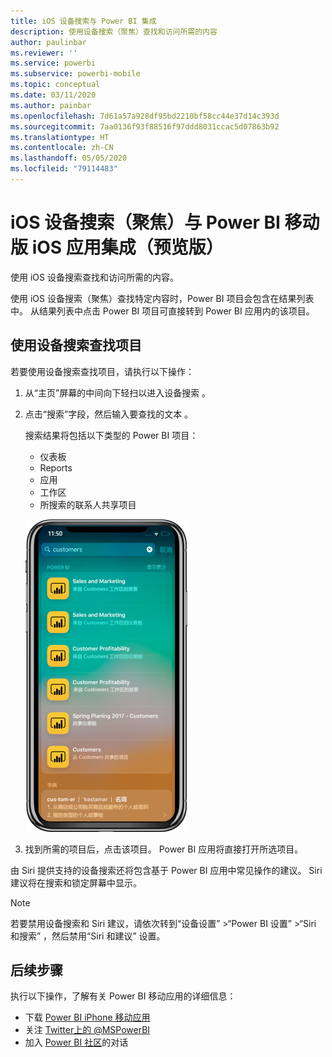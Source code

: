 ```yaml
---
title: iOS 设备搜索与 Power BI 集成
description: 使用设备搜索（聚焦）查找和访问所需的内容
author: paulinbar
ms.reviewer: ''
ms.service: powerbi
ms.subservice: powerbi-mobile
ms.topic: conceptual
ms.date: 03/11/2020
ms.author: painbar
ms.openlocfilehash: 7d61a57a928df95bd2210bf58cc44e37d14c393d
ms.sourcegitcommit: 7aa0136f93f88516f97ddd8031ccac5d07863b92
ms.translationtype: HT
ms.contentlocale: zh-CN
ms.lasthandoff: 05/05/2020
ms.locfileid: "79114483"
---
```

# <a name="ios-device-search-spotlight-integration-with-power-bi-mobile-ios-app-preview"></a>iOS 设备搜索（聚焦）与 Power BI 移动版 iOS 应用集成（预览版）
使用 iOS 设备搜索查找和访问所需的内容。

使用 iOS 设备搜索（聚焦）查找特定内容时，Power BI 项目会包含在结果列表中。 从结果列表中点击 Power BI 项目可直接转到 Power BI 应用内的该项目。

## <a name="find-items-using-device-search"></a>使用设备搜索查找项目

若要使用设备搜索查找项目，请执行以下操作：

1. 从“主页”屏幕的中间向下轻扫以进入设备搜索  。

2. 点击“搜索”字段，然后输入要查找的文本  。
 
   搜索结果将包括以下类型的 Power BI 项目：

    * 仪表板
    * Reports
    * 应用
    * 工作区
    * 所搜索的联系人共享项目

    ![屏幕截图显示 iOS 设备搜索中的 Power BI 搜索结果](./media/mobile-apps-ios-siri-search/power-bi-spotlight-search.png)

 3. 找到所需的项目后，点击该项目。 Power BI 应用将直接打开所选项目。 

由 Siri 提供支持的设备搜索还将包含基于 Power BI 应用中常见操作的建议。 Siri 建议将在搜索和锁定屏幕中显示。

>[!NOTE]
>
>若要禁用设备搜索和 Siri 建议，请依次转到“设备设置”  >“Power BI 设置”  >“Siri 和搜索”  ，然后禁用“Siri 和建议”  设置。
>

## <a name="next-steps"></a>后续步骤
执行以下操作，了解有关 Power BI 移动应用的详细信息： 

* 下载 [Power BI iPhone 移动应用](https://go.microsoft.com/fwlink/?LinkId=522062)
* 关注 [Twitter上的 @MSPowerBI](https://twitter.com/MSPowerBI)
* 加入 [Power BI 社区](https://community.powerbi.com/)的对话

